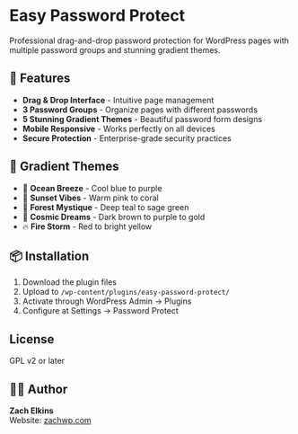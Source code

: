 # Easy Password Protect

Professional drag-and-drop password protection for WordPress pages with multiple password groups and stunning gradient themes.

## 🌟 Features

- **Drag & Drop Interface** - Intuitive page management
- **3 Password Groups** - Organize pages with different passwords  
- **5 Stunning Gradient Themes** - Beautiful password form designs
- **Mobile Responsive** - Works perfectly on all devices
- **Secure Protection** - Enterprise-grade security practices

## 🎨 Gradient Themes

- 🌊 **Ocean Breeze** - Cool blue to purple
- 🌅 **Sunset Vibes** - Warm pink to coral  
- 🌲 **Forest Mystique** - Deep teal to sage green
- 🌌 **Cosmic Dreams** - Dark brown to purple to gold
- 🔥 **Fire Storm** - Red to bright yellow

## 📦 Installation

1. Download the plugin files
2. Upload to `/wp-content/plugins/easy-password-protect/`
3. Activate through WordPress Admin → Plugins
4. Configure at Settings → Password Protect

## License

GPL v2 or later

## 👨‍💻 Author

**Zach Elkins**  
Website: [zachwp.com](https://zachwp.com)